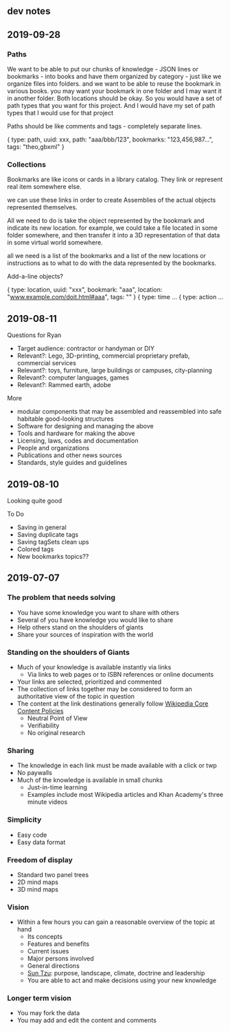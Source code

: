 ## dev notes

## 2019-09-28

### Paths

We want to be able to put our chunks of knowledge - JSON lines or bookmarks - into books and have them organized by category - just like we organize files into folders. and we want to be able to reuse the bookmark in various books. you may want your bookmark in one folder and I may want it in another folder. Both locations should be okay. So you would have a set of path types that you want for this project. And I would have my set of path types that I would use for that project

Paths should be like comments and tags - completely separate lines.

{ type: path, uuid: xxx, path: "aaa/bbb/123", bookmarks: "123,456,987...", tags: "theo,gbxml" }

### Collections

Bookmarks are like icons or cards in a library catalog. They link or represent real item somewhere else.

we can use these links in order to create Assemblies of the actual objects represented themselves.

All we need to do is take the object represented by the bookmark and indicate its new location. for example, we could take a file located in some folder somewhere, and then transfer it into a 3D representation of that data in some virtual world somewhere.

all we need is a list of the bookmarks and a list of the new locations or instructions as to what to do with the data represented by the bookmarks.

Add-a-line objects?

{ type: location, uuid: "xxx", bookmark: "aaa", location: "www.example.com/doit.html#aaa", tags: "" }
{ type: time ...
{ type: action ...



## 2019-08-11

Questions for Ryan

* Target audience: contractor or handyman or DIY
* Relevant?: Lego, 3D-printing, commercial proprietary prefab, commercial services
* Relevant?: toys, furniture, large buildings or campuses, city-planning
* Relevant?: computer languages, games
* Relevant?: Rammed earth, adobe

More

* modular components that may be assembled and reassembled into safe habitable good-looking structures
* Software for designing and managing the above
* Tools and hardware for making the above
* Licensing, laws, codes and documentation
* People and organizations
* Publications and other news sources
* Standards, style guides and guidelines





## 2019-08-10

Looking quite good

To Do

* Saving in general
* Saving duplicate tags
* Saving tagSets clean ups
* Colored tags
* New bookmarks topics??


## 2019-07-07

### The problem that needs solving

* You have some knowledge you want to share with others
* Several of you have knowledge you would like to share
* Help others stand on the shoulders of giants
* Share your sources of inspiration with the world


### Standing on the shoulders of Giants

* Much of your knowledge is available instantly via links
	* Via links to web pages or to ISBN references or online documents
* Your links are selected, prioritized and commented
* The collection of links together may be considered to form an authoritative view of the topic in question
* The content at the link destinations generally follow [Wikipedia Core Content Policies]( https://en.wikipedia.org/wiki/Wikipedia:Core_content_policies )
	* Neutral Point of View
	* Verifiability
	* No original research


### Sharing

* The knowledge in each link must be made available with a click or twp
* No paywalls
* Much of the knowledge is available in small chunks
	* Just-in-time learning
	* Examples include most Wikipedia articles and Khan Academy's three minute videos


### Simplicity

* Easy code
* Easy data format


### Freedom of display

* Standard two panel trees
* 2D mind maps
* 3D mind maps


### Vision

* Within a few hours you can gain a reasonable overview of the topic at hand
	* Its concepts
	* Features and benefits
	* Current issues
	* Major persons involved
	* General directions
	* [Sun Tzu]( https://medium.com/wardleymaps/on-being-lost-2ef5f05eb1ec ): purpose, landscape, climate, doctrine and leadership
	* You are able to act and make decisions using your new knowledge

### Longer term vision

* You may fork the data
* You may add and edit the content and comments
